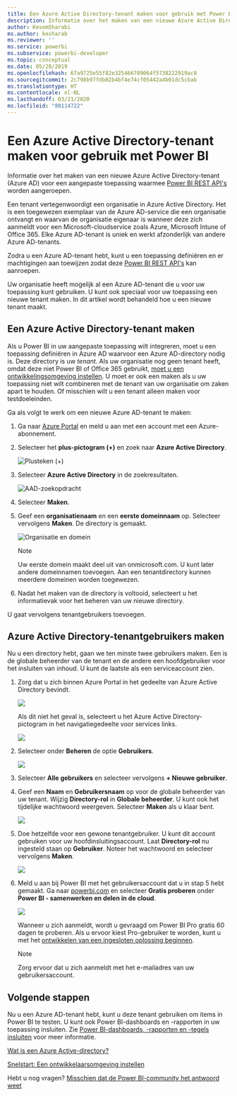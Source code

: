 ```yaml
---
title: Een Azure Active Directory-tenant maken voor gebruik met Power BI
description: Informatie over het maken van een nieuwe Azure Active Directory-tenant (Azure AD) voor een aangepaste toepassing waarmee Power BI REST API's worden aangeroepen.
author: KesemSharabi
ms.author: kesharab
ms.reviewer: ''
ms.service: powerbi
ms.subservice: powerbi-developer
ms.topic: conceptual
ms.date: 05/28/2019
ms.openlocfilehash: 67a9725e55f82e325466789064f5738222919ac8
ms.sourcegitcommit: 2c798b97fdb02b4bf4e74cf05442a4b01dc5cbab
ms.translationtype: HT
ms.contentlocale: nl-NL
ms.lasthandoff: 03/21/2020
ms.locfileid: "80114722"
---
```

# <a name="create-an-azure-active-directory-tenant-to-use-with-power-bi"></a>Een Azure Active Directory-tenant maken voor gebruik met Power BI

Informatie over het maken van een nieuwe Azure Active Directory-tenant (Azure AD) voor een aangepaste toepassing waarmee [Power BI REST API's](../automation/rest-api-reference.md) worden aangeroepen.

Een tenant vertegenwoordigt een organisatie in Azure Active Directory. Het is een toegewezen exemplaar van de Azure AD-service die een organisatie ontvangt en waarvan de organisatie eigenaar is wanneer deze zich aanmeldt voor een Microsoft-cloudservice zoals Azure, Microsoft Intune of Office 365. Elke Azure AD-tenant is uniek en werkt afzonderlijk van andere Azure AD-tenants.

Zodra u een Azure AD-tenant hebt, kunt u een toepassing definiëren en er machtigingen aan toewijzen zodat deze [Power BI REST API's](../automation/rest-api-reference.md) kan aanroepen.

Uw organisatie heeft mogelijk al een Azure AD-tenant die u voor uw toepassing kunt gebruiken. U kunt ook speciaal voor uw toepassing een nieuwe tenant maken. In dit artikel wordt behandeld hoe u een nieuwe tenant maakt.

## <a name="create-an-azure-active-directory-tenant"></a>Een Azure Active Directory-tenant maken

Als u Power BI in uw aangepaste toepassing wilt integreren, moet u een toepassing definiëren in Azure AD waarvoor een Azure AD-directory nodig is. Deze directory is uw *tenant*. Als uw organisatie nog geen tenant heeft, omdat deze niet Power BI of Office 365 gebruikt, [moet u een ontwikkelingsomgeving instellen](https://docs.microsoft.com/azure/active-directory/develop/active-directory-howto-tenant). U moet er ook een maken als u uw toepassing niet wilt combineren met de tenant van uw organisatie om zaken apart te houden. Of misschien wilt u een tenant alleen maken voor testdoeleinden.

Ga als volgt te werk om een nieuwe Azure AD-tenant te maken:

1. Ga naar [Azure Portal](https://portal.azure.com) en meld u aan met een account met een Azure-abonnement.

2. Selecteer het **plus-pictogram (+)** en zoek naar **Azure Active Directory**.

    ![Plusteken (+)](media/create-an-azure-active-directory-tenant/new-directory.png)

3. Selecteer **Azure Active Directory** in de zoekresultaten.

    ![AAD-zoekopdracht](media/create-an-azure-active-directory-tenant/new-directory2.png)

4. Selecteer **Maken**.

5. Geef een **organisatienaam** en een **eerste domeinnaam** op. Selecteer vervolgens **Maken**. De directory is gemaakt.

    ![Organisatie en domein](media/create-an-azure-active-directory-tenant/organization-and-domain.png)

   > [!NOTE]
   > Uw eerste domein maakt deel uit van onmicrosoft.com. U kunt later andere domeinnamen toevoegen. Aan een tenantdirectory kunnen meerdere domeinen worden toegewezen.

6. Nadat het maken van de directory is voltooid, selecteert u het informatievak voor het beheren van uw nieuwe directory.

U gaat vervolgens tenantgebruikers toevoegen.

## <a name="create-azure-active-directory-tenant-users"></a>Azure Active Directory-tenantgebruikers maken

Nu u een directory hebt, gaan we ten minste twee gebruikers maken. Een is de globale beheerder van de tenant en de andere een hoofdgebruiker voor het insluiten van inhoud. U kunt de laatste als een serviceaccount zien.

1. Zorg dat u zich binnen Azure Portal in het gedeelte van Azure Active Directory bevindt.

    ![](media/create-an-azure-active-directory-tenant/aad-flyout.png)

    Als dit niet het geval is, selecteert u het Azure Active Directory-pictogram in het navigatiegedeelte voor services links.

    ![](media/create-an-azure-active-directory-tenant/aad-service.png)

2. Selecteer onder **Beheren** de optie **Gebruikers**.

    ![](media/create-an-azure-active-directory-tenant/users-and-groups.png)

3. Selecteer **Alle gebruikers** en selecteer vervolgens **+ Nieuwe gebruiker**.

4. Geef een **Naam** en **Gebruikersnaam** op voor de globale beheerder van uw tenant. Wijzig **Directory-rol** in **Globale beheerder**. U kunt ook het tijdelijke wachtwoord weergeven. Selecteer **Maken** als u klaar bent.

    ![](media/create-an-azure-active-directory-tenant/global-admin.png)

5. Doe hetzelfde voor een gewone tenantgebruiker. U kunt dit account gebruiken voor uw hoofdinsluitingsaccount. Laat **Directory-rol** nu ingesteld staan op **Gebruiker**. Noteer het wachtwoord en selecteer vervolgens **Maken**.

    ![](media/create-an-azure-active-directory-tenant/pbiembed-user.png)

6. Meld u aan bij Power BI met het gebruikersaccount dat u in stap 5 hebt gemaakt. Ga naar [powerbi.com](https://powerbi.microsoft.com/get-started/) en selecteer **Gratis proberen** onder **Power BI - samenwerken en delen in de cloud**.

    ![](media/create-an-azure-active-directory-tenant/try-powerbi-free.png)

    Wanneer u zich aanmeldt, wordt u gevraagd om Power BI Pro gratis 60 dagen te proberen. Als u ervoor kiest Pro-gebruiker te worden, kunt u met het [ontwikkelen van een ingesloten oplossing beginnen](embed-sample-for-customers.md).

   > [!NOTE]
   > Zorg ervoor dat u zich aanmeldt met het e-mailadres van uw gebruikersaccount.

## <a name="next-steps"></a>Volgende stappen

Nu u een Azure AD-tenant hebt, kunt u deze tenant gebruiken om items in Power BI te testen. U kunt ook Power BI-dashboards en -rapporten in uw toepassing insluiten. Zie [Power BI-dashboards, -rapporten en -tegels insluiten](embed-sample-for-customers.md) voor meer informatie.

[Wat is een Azure Active-directory?](https://docs.microsoft.com/azure/active-directory/active-directory-whatis) 
 
[Snelstart: Een ontwikkelaarsomgeving instellen](https://docs.microsoft.com/azure/active-directory/develop/active-directory-howto-tenant)  

Hebt u nog vragen? [Misschien dat de Power BI-community het antwoord weet](https://community.powerbi.com/)
